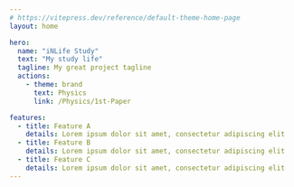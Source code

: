 ```yaml
---
# https://vitepress.dev/reference/default-theme-home-page
layout: home

hero:
  name: "iNLife Study"
  text: "My study life"
  tagline: My great project tagline
  actions:
    - theme: brand
      text: Physics
      link: /Physics/1st-Paper

features:
  - title: Feature A
    details: Lorem ipsum dolor sit amet, consectetur adipiscing elit
  - title: Feature B
    details: Lorem ipsum dolor sit amet, consectetur adipiscing elit
  - title: Feature C
    details: Lorem ipsum dolor sit amet, consectetur adipiscing elit
---
```


<lite-youtube videoid="orvng_11ngQ" params="start=560" />
